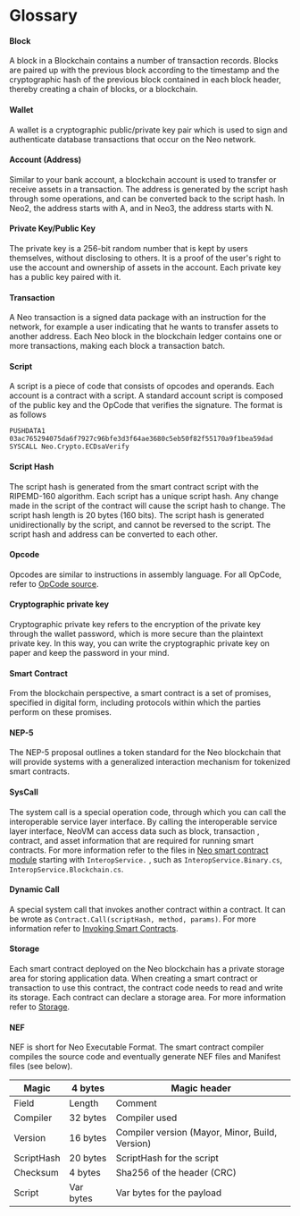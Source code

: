 # Glossary

#### Block

A block in a Blockchain contains a number of transaction records.  Blocks are paired up with the previous block according to the timestamp and the cryptographic hash of the previous block contained in each block header, thereby creating a chain of blocks, or a blockchain.

#### Wallet

A wallet is a cryptographic public/private key pair which is used to sign and authenticate database transactions that occur on the Neo network.

#### Account (Address)

Similar to your bank account, a blockchain account is used to transfer or receive assets in a transaction. The address is generated by the script hash through some operations, and can be converted back to the script hash. In Neo2, the address starts with A, and in Neo3, the address starts with N.

#### Private Key/Public Key

The private key is a 256-bit random number that is kept by users themselves, without disclosing to others. It is a proof of the user's right to use the account and ownership of assets in the account. Each private key has a public key paired with it.

#### Transaction

A Neo transaction is a signed data package with an instruction for the network, for example a user indicating that he wants to transfer assets to another address. Each Neo block in the blockchain ledger contains one or more transactions, making each block a transaction batch. 

#### Script

A script is a piece of code that consists of opcodes and operands. Each account is a contract with a script. A standard account script is composed of the public key and the OpCode that verifies the signature. The format is as follows

```
PUSHDATA1 03ac765294075da6f7927c96bfe3d3f64ae3680c5eb50f82f55170a9f1bea59dad
SYSCALL Neo.Crypto.ECDsaVerify
```

#### Script Hash

The script hash is generated from the smart contract script with the RIPEMD-160 algorithm. Each script has a unique script hash. Any change made in the script of the contract will cause the script hash to change. The script hash length is 20 bytes (160 bits). The script hash is generated unidirectionally by the script, and cannot be reversed to the script. The script hash and address can be converted to each other.

#### Opcode

Opcodes are similar to instructions in assembly language. For all OpCode, refer to [OpCode source](https://github.com/neo-project/neo-vm/blob/master/src/neo-vm/OpCode.cs).

#### Cryptographic private key

Cryptographic private key refers to the encryption of the private key through the wallet password, which is more secure than the plaintext private key. In this way, you can write the cryptographic private key on paper and keep the password in your mind.

#### Smart Contract

From the blockchain perspective, a smart contract is a set of promises, specified in digital form, including protocols within which the parties perform on these promises.

#### NEP-5

The NEP-5 proposal outlines a token standard for the Neo blockchain that will provide systems with a generalized interaction mechanism for tokenized smart contracts.

#### SysCall

The system call is a special operation code, through which you can call the interoperable service layer interface. By calling the interoperable service layer interface, NeoVM can access data such as block, transaction , contract, and asset information that are required for running smart contracts. For more information refer to the files in  [Neo smart contract module](https://github.com/neo-project/neo/tree/master/src/neo/SmartContract) starting with  `InteropService.` , such as  `InteropService.Binary.cs`, `InteropService.Blockchain.cs`.

#### Dynamic Call

A special system call that invokes another contract within a contract. It can be wrote as `Contract.Call(scriptHash, method, params)`. For more information refer to [Invoking Smart Contracts](sc/deploy/invoke).

#### Storage

Each smart contract deployed on the Neo blockchain has a private storage area for storing application data. When creating a smart contract or transaction to use this contract, the contract code needs to read and write its storage. Each contract can declare a storage area. For more information refer to [Storage](sc/sample/storage.md).

#### NEF

NEF is short for Neo Executable Format. The smart contract compiler compiles the source code and eventually generate NEF files and Manifest files (see below).

| Magic      | 4 bytes   | Magic header                                    |
| ---------- | --------- | ----------------------------------------------- |
| Field      | Length    | Comment                                         |
| Compiler   | 32 bytes  | Compiler used                                   |
| Version    | 16 bytes  | Compiler version (Mayor, Minor, Build, Version) |
| ScriptHash | 20 bytes  | ScriptHash for the script                       |
| Checksum   | 4 bytes   | Sha256 of the header (CRC)                      |
| Script     | Var bytes | Var bytes for the payload                       |

